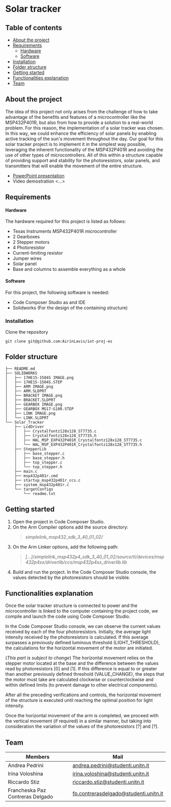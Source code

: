 # Solar tracker

## Table of contents
- [About the project](#about-the-project)
- [Requirements](#requirements)
  - [Hardware](#hardware)
  - [Software](#software)
- [Installation](#installation)
- [Folder structure](#folder-structure)
- [Getting started](#getting-started)
- [Functionalities explanation](#functionalities-explanation)
- [Team](#team)

## About the project
The idea of this project not only arises from the challenge of how to take advantage of the benefits and features of a microcontroller like the MSP432P401R, but also from how to provide a solution to a real-world problem.
For this reason, the implementation of a solar tracker was chosen. In this way, we could enhance the efficiency of solar panels by enabling active tracking of the sun's movement throughout the day.
Our goal for this solar tracker project is to implement it in the simplest way possible, leveraging the inherent functionality of the MSP432P401R and avoiding the use of other types of microcontrollers. All of this within a structure capable of providing support and stability for the photoresistors, solar panels, and transmitters that will enable the movement of the entire structure.

- [PowerPoint presentation](https://docs.google.com/presentation/d/1o80_3NKI8f1lPXFbKVqxCV8jqO51_DSNfxD5pUymfhE/edit?usp=sharing)
- Video demostration <...>

## Requirements
#### Hardware
The hardware required for this project is listed as follows:
- Texas Instruments MSP432P401R microcontroller
- 2 Gearboxes
- 2 Stepper motors
- 4 Photoresistor
- Current-limiting resistor
- Jumper wires
- Solar panel
- Base and columns to assemble everything as a whole
  
#### Software
For this project, the following software is needed:
- Code Composer Studio as and IDE
- Solidworks (For the design of the containing structure)
  
### Installation
Clone the repository
```
git clone git@github.com:AirinLavis/iot-proj-es
```

## Folder structure
```
├── README.md
├── SOLIDWORKS
│   ├── 17HE15-1504S IMAGE.png
│   ├── 17HE15-1504S.STEP
│   ├── ARM IMAGE.png
│   ├── ARM.SLDPRT
│   ├── BRACKET IMAGE.png
│   ├── BRACKET.SLDPRT
│   ├── GEARBOX IMAGE.png
│   ├── GEARBOX MG17-G100.STEP
│   ├── LINK IMAGE.png
│   └── LINK.SLDPRT
└── Solar_Tracker
    ├── LcdDriver
    │   ├── Crystalfontz128x128_ST7735.c
    │   ├── Crystalfontz128x128_ST7735.h
    │   ├── HAL_MSP_EXP432P401R_Crystalfontz128x128_ST7735.c
    │   └── HAL_MSP_EXP432P401R_Crystalfontz128x128_ST7735.h
    ├── StepperLib
    │   ├── base_stepper.c
    │   ├── base_stepper.h
    │   ├── top_stepper.c
    │   └── top_stepper.h
    ├── main.c
    ├── msp432p401r.cmd
    ├── startup_msp432p401r_ccs.c
    ├── system_msp432p401r.c
    └── targetConfigs
        └── readme.txt
```
## Getting started
1. Open the project in Code Composer Studio.
2. On the Arm Compiler options add the source directory:
   > *simplelink_msp432_sdk_3_40_01_02/*
3. On the Arm Linker options, add the following path:
   > *[...]/simplelink_msp432p4_sdk_3_40_01_02/source/ti/devices/msp432p4xx/driverlib/ccs/msp432p4xx_driverlib.lib*
4. Build and run the project. In the Code Composer Studio console, the values detected by the photoresistors should be visible.

## Functionalities explanation
Once the solar tracker structure is connected to power and the microcontroller is linked to the computer containing the project code, we compile and launch the code using Code Composer Studio.

In the Code Composer Studio console, we can observe the current values received by each of the four photoresistors. Initially, the average light intensity received by the photoresistors is calculated. If this average surpasses a previously defined luminous threshold (LIGHT_THRESHOLD), the calculations for the horizontal movement of the motor are initiated.

(*This part is subject to change*)
The horizontal movement relies on the stepper motor located at the base and the difference between the values read by photoresistors [0] and [1]. If this difference is equal to or greater than another previously defined threshold (VALUE_CHANGE), the steps that the motor must take are calculated clockwise or counterclockwise and within defined limits (to prevent damage to other electrical components).

After all the preceding verifications and controls, the horizontal movement of the structure is executed until reaching the optimal position for light intensity.

Once the horizontal movement of the arm is completed, we proceed with the vertical movement (if required) in a similar manner, but taking into consideration the variation of the values ​​of the photoresistors [?] and [?].

## Team
| Members        | Mail |
|--|--|
| Andrea Pedrini | andrea.pedrini@studenti.unitn.it |
| Irina Voloshina | irina.voloshina@studenti.unitn.it |
| Riccardo Stiz | riccardo.stiz@studenti.unitn.it |
| Francheska Paz Contreras Delgado | fp.contrerasdelgado@studenti.unitn.it |
